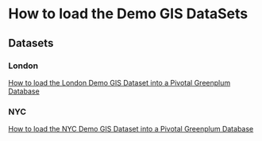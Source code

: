 # How to load the Demo GIS DataSets

## Datasets
### London
[How to load the London Demo GIS Dataset into a Pivotal Greenplum Database](LOAD-NYC-POSTGIS.md)
### NYC
[How to load the NYC Demo GIS Dataset into a Pivotal Greenplum Database](LOAD-NYC-POSTGIS.md)